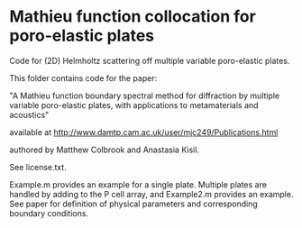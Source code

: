 # Mathieu function collocation for poro-elastic plates
Code for (2D) Helmholtz scattering off multiple variable poro-elastic plates.

This folder contains code for the paper:

"A Mathieu function boundary spectral method for diffraction by multiple variable poro-elastic plates, with applications to metamaterials and acoustics"

available at http://www.damtp.cam.ac.uk/user/mjc249/Publications.html

authored by Matthew Colbrook and Anastasia Kisil. 

See license.txt.

Example.m provides an example for a single plate. Multiple plates are handled by adding to the P cell array, and Example2.m provides an example. See paper for definition of physical parameters and corresponding boundary conditions.
